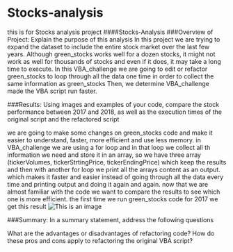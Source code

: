 # Stocks-analysis
this is for Stocks analysis project
####Stocks-Analysis
###Overview of Project: Explain the purpose of this analysis
In this project we are trying to expand the dataset to include the entire stock market over the last few years. Although  green_stocks works well for a dozen stocks, it might not work as well for thousands of stocks and even if it does, it may take a long time to execute.
In this VBA_challenge we are going to edit or refactor green_stocks to loop through all the data one time in order to collect the same information as green_stocks Then, we determine VBA_challenge made the VBA script run faster.


###Results: Using images and examples of your code, compare the stock performance between 2017 and 2018, as well as the execution times of the original script and the refactored script

we are going to make some changes on green_stocks code and make it easier to understand, faster, more efficient and use less memory. in VBA_challenge we are using a for loop and in that loop we collect all th information we need and store it in an array, so we have three array (tickerVolumes, tickerStrtingPrice, tickerEndingPrice) which keep the results and then with another for loop we print all the arrays content as an output. which makes it faster and easier instead of going through all the data every time and printing output and doing it again and again.
now that we are almost familiar with the code we want to compare the results to see which one is more efficient.
the first time we run green_stocks code for 2017 we get this result
![This is an image](green_2017.png)



###Summary: In a summary statement, address the following questions

What are the advantages or disadvantages of refactoring code?
How do these pros and cons apply to refactoring the original VBA script?
